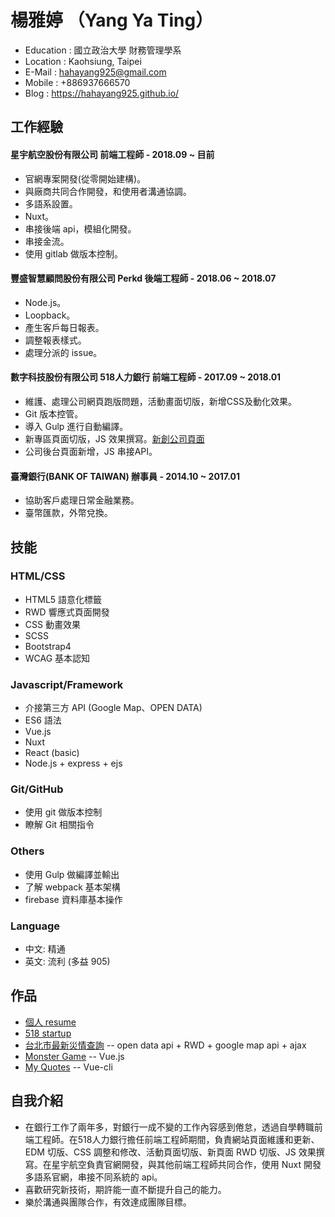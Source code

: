 # 楊雅婷 （Yang Ya Ting）

* Education : 國立政治大學 財務管理學系
* Location : Kaohsiung, Taipei
* E-Mail : hahayang925@gmail.com
* Mobile : +886937666570
* Blog : https://hahayang925.github.io/

## 工作經驗
#### 星宇航空股份有限公司 前端工程師 - 2018.09 ~ 目前
* 官網專案開發(從零開始建構)。
* 與廠商共同合作開發，和使用者溝通協調。
* 多語系設置。
* Nuxt。
* 串接後端 api，模組化開發。
* 串接金流。
* 使用 gitlab 做版本控制。

#### 豐盛智慧顧問股份有限公司 Perkd 後端工程師 - 2018.06 ~ 2018.07
* Node.js。
* Loopback。
* 產生客戶每日報表。
* 調整報表樣式。
* 處理分派的 issue。

#### 數字科技股份有限公司 518人力銀行 前端工程師 - 2017.09 ~ 2018.01
* 維護、處理公司網頁跑版問題，活動畫面切版，新增CSS及動化效果。
* Git 版本控管。
* 導入 Gulp 進行自動編譯。
* 新專區頁面切版，JS 效果撰寫。[新創公司頁面](https://www.518.com.tw/startup-jackercleaning.html)
* 公司後台頁面新增，JS 串接API。

#### 臺灣銀行(BANK OF TAIWAN) 辦事員 - 2014.10 ~ 2017.01
* 協助客戶處理日常金融業務。
* 臺幣匯款，外幣兌換。


## 技能

### HTML/CSS

* HTML5 語意化標籤
* RWD 響應式頁面開發
* CSS 動畫效果
* SCSS
* Bootstrap4
* WCAG 基本認知

### Javascript/Framework

* 介接第三方 API (Google Map、OPEN DATA)
* ES6 語法
* Vue.js
* Nuxt
* React (basic)
* Node.js + express + ejs

### Git/GitHub

* 使用 git 做版本控制
* 瞭解 Git 相關指令

### Others

* 使用 Gulp 做編譯並輸出
* 了解 webpack 基本架構
* firebase 資料庫基本操作

### Language

* 中文: 精通
* 英文: 流利 (多益 905)

## 作品

* [個人 resume](https://hahayang925.github.io/resume/)
* [518 startup](https://www.518.com.tw/startup-jackercleaning.html)
* [台北市最新災情查詢](https://hahayang925.github.io/typhoon/)
  -- open data api + RWD + google map api + ajax
* [Monster Game](https://hahayang925.github.io/monstergame/)
  -- Vue.js
* [My Quotes](https://hahayang925.github.io/myQuote/)
  -- Vue-cli
 
## 自我介紹

* 在銀行工作了兩年多，對銀行一成不變的工作內容感到倦怠，透過自學轉職前端工程師。在518人力銀行擔任前端工程師期間，負責網站頁面維護和更新、EDM 切版、CSS 調整和修改、活動頁面切版、新頁面 RWD 切版、JS 效果撰寫。在星宇航空負責官網開發，與其他前端工程師共同合作，使用 Nuxt 開發多語系官網，串接不同系統的 api。
* 喜歡研究新技術，期許能一直不斷提升自己的能力。
* 樂於溝通與團隊合作，有效達成團隊目標。
